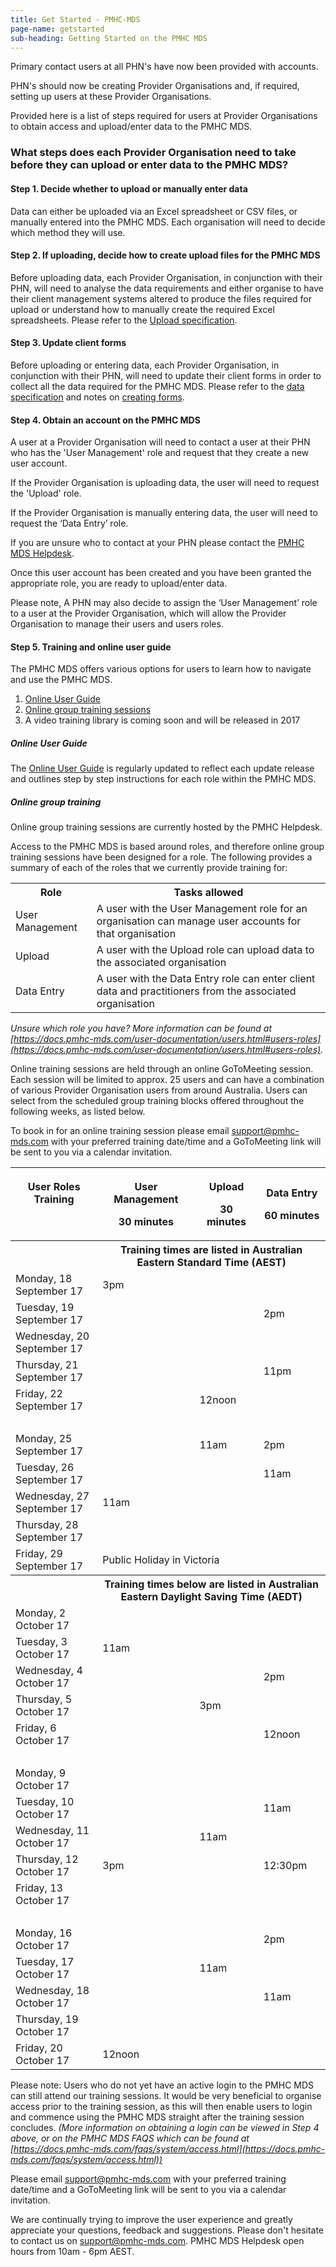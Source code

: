 ```yaml
---
title: Get Started - PMHC-MDS
page-name: getstarted
sub-heading: Getting Started on the PMHC MDS
---
```

Primary contact users at all PHN's have now been provided with accounts.

PHN's should now be creating Provider Organisations and, if required, setting
up users at these Provider Organisations.

Provided here is a list of steps required for users at Provider Organisations
to obtain access and upload/enter data to the PMHC MDS.

### <a name="steps"></a>What steps does each Provider Organisation need to take before they can upload or enter data to the PMHC MDS?

#### <a name="step1"></a>Step 1. Decide whether to upload or manually enter data

Data can either be uploaded via an Excel spreadsheet or CSV files, or manually entered into the PMHC MDS. Each organisation will need to decide which method they will use.

#### <a name="step2"></a>Step 2. If uploading, decide how to create upload files for the PMHC MDS

Before uploading data, each Provider Organisation, in conjunction with their PHN,
will need to analyse the data requirements and either organise
to have their client management systems altered to produce the files required
for upload or understand how to manually create the required Excel spreadsheets.
Please refer to the [Upload specification](https://docs.pmhc-mds.com/data-specification/upload-specification.html).

#### <a name="step3"></a>Step 3. Update client forms

Before uploading or entering data, each Provider Organisation, in conjunction with their PHN,
will need to update their client forms in order to collect all
the data required for the PMHC MDS. Please refer to the [data specification](https://docs.pmhc-mds.com/data-specification/)
and notes on [creating forms](https://docs.pmhc-mds.com/data-specification/form-creation.html).

#### <a name="step4"></a>Step 4. Obtain an account on the PMHC MDS

A user at a Provider Organisation will need to contact a user at their PHN who has the 'User Management' role and request that they create a new user account.

If the Provider Organisation is uploading data, the user will need to request the 'Upload' role.

If the Provider Organisation is manually entering data, the user will need to request the ‘Data Entry’ role.

If you are unsure who to contact at your PHN please contact the [PMHC MDS Helpdesk](mailto:support@pmhc-mds.com).

Once this user account has been created and you have been granted the appropriate role, you are ready to upload/enter data.

Please note, A PHN may also decide to assign the ‘User Management’ role to a user at the Provider Organisation, which will allow the Provider Organisation to manage their users and users roles.

#### <a name="step5"></a>Step 5. Training and online user guide

The PMHC MDS offers various options for users to learn how to navigate and use the PMHC MDS.

1. [Online User Guide](#user_guide)
2. [Online group training sessions](#group_training)
3. A video training library is coming soon and will be released in 2017

##### <a name="user_guide"></a>Online User Guide

The [Online User Guide](https://docs.pmhc-mds.com/user-documentation/index.html)
is regularly updated to reflect each update release and outlines
step by step instructions for each role within the PMHC MDS.

##### <a name="group_training"></a>Online group training

Online group training sessions are currently hosted by the PMHC Helpdesk.

Access to the PMHC MDS is based around roles, and therefore online group
training sessions have been designed for a role. The following provides a
summary of each of the roles that we currently provide training for:

<table class="table-bordered">
  <tr>
    <th>Role</th>
    <th>Tasks allowed</th>
  </tr>
  <tr>
    <td>User Management</td>
    <td>A user with the User Management role for an organisation can manage user accounts for that organisation</td>
  </tr>
  <tr>
    <td>Upload</td>
    <td>A user with the Upload role can upload data to the associated organisation</td>
  </tr>
  <tr>
    <td>Data Entry</td>
    <td>A user with the Data Entry role can enter client data and practitioners from the associated organisation</td>
  </tr>
</table>

*Unsure which role you have? More information can be found at [https://docs.pmhc-mds.com/user-documentation/users.html#users-roles](https://docs.pmhc-mds.com/user-documentation/users.html#users-roles).*

Online training sessions are held through an online GoToMeeting session. Each
session will be limited to approx. 25 users and can have a combination of
various Provider Organisation users from around Australia. Users can select
from the scheduled group training blocks offered throughout the following weeks,
as listed below.

To book in for an online training session please email [support@pmhc-mds.com](mailto:support@pmhc-mds.com)
with your preferred training date/time and a GoToMeeting link will be sent to
you via a calendar invitation.

<table class="table-bordered">
  <tr>
    <th><p>User Roles Training</p><p>&nbsp;</p></th>
    <th><p>User Management</p><p>30 minutes</p></th>
    <th><p>Upload</p><p>30 minutes</p></th>
    <th><p>Data Entry</p><p>60 minutes</p></th>
  </tr>
  <tr>
    <th>&nbsp;</th>
    <th colspan="3">Training times are listed in Australian Eastern Standard Time (AEST)</th>
  </tr>
  <tr>
    <td>Monday, 18 September 17</td>
    <td>3pm</td>
    <td></td>
    <td></td>
  </tr>
  <tr>
    <td>Tuesday, 19 September 17</td>
    <td></td>
    <td></td>
    <td>2pm</td>
  </tr>
  <tr>
    <td>Wednesday, 20 September 17</td>
    <td></td>
    <td></td>
    <td></td>
  </tr>
  <tr>
    <td>Thursday, 21 September 17</td>
    <td></td>
    <td></td>
    <td>11pm</td>
  </tr>
  <tr>
    <td>Friday, 22 September 17</td>
    <td></td>
    <td>12noon</td>
    <td></td>
  </tr>
  <tr>
    <td>&nbsp;</td>
    <td></td>
    <td></td>
    <td></td>
  </tr>
  <tr>
    <td>Monday, 25 September 17</td>
    <td></td>
    <td>11am</td>
    <td>2pm</td>
  </tr>
  <tr>
    <td>Tuesday, 26 September 17</td>
    <td></td>
    <td></td>
    <td>11am</td>
  </tr>
  <tr>
    <td>Wednesday, 27 September 17</td>
    <td>11am</td>
    <td></td>
    <td></td>
  </tr>
  <tr>
    <td>Thursday, 28 September 17</td>
    <td></td>
    <td></td>
    <td></td>
  </tr>
  <tr>
    <td>Friday, 29 September 17</td>
    <td colspan="3">Public Holiday in Victoria</td>
  </tr>
  <tr>
    <th>&nbsp;</th>
    <th colspan="3">Training times below are listed in Australian Eastern Daylight Saving Time (AEDT)</th>
  </tr>
  <tr>
    <td>Monday, 2 October 17</td>
    <td></td>
    <td></td>
    <td></td>
  </tr>
  <tr>
    <td>Tuesday, 3 October 17</td>
    <td>11am</td>
    <td></td>
    <td></td>
  </tr>
  <tr>
    <td>Wednesday, 4 October 17</td>
    <td></td>
    <td></td>
    <td>2pm</td>
  </tr>
  <tr>
    <td>Thursday, 5 October 17</td>
    <td></td>
    <td>3pm</td>
    <td></td>
  </tr>
  <tr>
    <td>Friday, 6 October 17</td>
    <td></td>
    <td></td>
    <td>12noon</td>
  </tr>
  <tr>
    <td>&nbsp;</td>
    <td></td>
    <td></td>
    <td></td>
  </tr>
  <tr>
    <td>Monday, 9 October 17</td>
    <td></td>
    <td></td>
    <td></td>
  </tr>
  <tr>
    <td>Tuesday, 10 October 17</td>
    <td></td>
    <td></td>
    <td>11am</td>
  </tr>
  <tr>
    <td>Wednesday, 11 October 17</td>
    <td></td>
    <td>11am</td>
    <td></td>
  </tr>
  <tr>
    <td>Thursday, 12 October 17</td>
    <td>3pm</td>
    <td></td>
    <td>12:30pm</td>
  </tr>
  <tr>
    <td>Friday, 13 October 17</td>
    <td></td>
    <td></td>
    <td></td>
  </tr>
  <tr>
    <td>&nbsp;</td>
    <td></td>
    <td></td>
    <td></td>
  </tr>
  <tr>
    <td>Monday, 16 October 17</td>
    <td></td>
    <td></td>
    <td>2pm</td>
  </tr>
  <tr>
    <td>Tuesday, 17 October 17</td>
    <td></td>
    <td>11am</td>
    <td></td>
  </tr>
  <tr>
    <td>Wednesday, 18 October 17</td>
    <td></td>
    <td></td>
    <td>11am</td>
  </tr>
  <tr>
    <td>Thursday, 19 October 17</td>
    <td></td>
    <td></td>
    <td></td>
  </tr>
  <tr>
    <td>Friday, 20 October 17</td>
    <td>12noon</td>
    <td></td>
    <td></td>
  </tr>
</table>

Please note: Users who do not yet have an active login to the PMHC MDS can
still attend our training sessions. It would be very beneficial to organise
access prior to the training session, as this will then enable users to login
and commence using the PMHC MDS straight after the training session concludes.
*(More information on obtaining a login can be viewed in Step 4 above, or on
the PMHC MDS FAQS which can be found at [https://docs.pmhc-mds.com/faqs/system/access.html](https://docs.pmhc-mds.com/faqs/system/access.html))*

Please email [support@pmhc-mds.com](mailto:support@pmhc-mds.com) with your preferred training date/time and
a GoToMeeting link will be sent to you via a calendar invitation.

We are continually trying to improve the user experience and greatly appreciate
your questions, feedback and suggestions. Please don't hesitate to contact us
on [support@pmhc-mds.com](mailto:support@pmhc-mds.com). PMHC MDS Helpdesk open
hours from 10am - 6pm AEST.  
